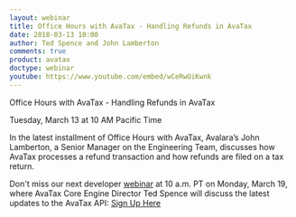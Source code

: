 ```yaml
---
layout: webinar
title: Office Hours with AvaTax - Handling Refunds in AvaTax
date: 2018-03-13 10:00
author: Ted Spence and John Lamberton
comments: true
product: avatax
doctype: webinar
youtube: https://www.youtube.com/embed/wCeRwUiKwnk
---
```


Office Hours with AvaTax - Handling Refunds in AvaTax


Tuesday, March 13 at 10 AM Pacific Time

In the latest installment of Office Hours with AvaTax, Avalara’s John Lamberton, a Senior Manager on the Engineering Team, discusses how AvaTax processes a refund transaction and how refunds are filed on a tax return.

Don't miss our next developer [webinar](https://developer.avalara.com/webinars/2018/03/19/) at 10 a.m. PT on Monday, March 19, where AvaTax Core Engine Director Ted Spence will discuss the latest updates to the AvaTax API: [Sign Up Here](https://developer.avalara.com/webinars/2018/03/19/)

